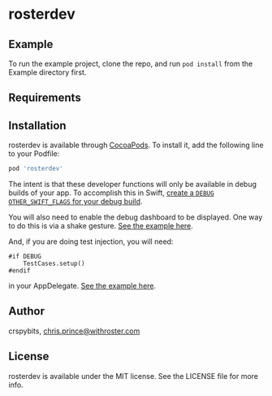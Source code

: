 # rosterdev

## Example

To run the example project, clone the repo, and run `pod install` from the Example directory first.

## Requirements

## Installation

rosterdev is available through [CocoaPods](http://cocoapods.org). To install
it, add the following line to your Podfile:

```ruby
pod 'rosterdev'
```

The intent is that these developer functions will only be available in debug builds of your app. To accomplish this in Swift, [create a `DEBUG` `OTHER_SWIFT_FLAGS` for your debug build](./docs/debugFlag.png).

You will also need to enable the debug dashboard to be displayed. One way to do this is via a shake gesture. [See the example here](Example/rosterdev/AppDelegate.swift).

And, if you are doing test injection, you will need:

```
#if DEBUG
    TestCases.setup()
#endif
```

in your AppDelegate. [See the example here](Example/rosterdev/AppDelegate.swift).

## Author

crspybits, chris.prince@withroster.com

## License

rosterdev is available under the MIT license. See the LICENSE file for more info.
